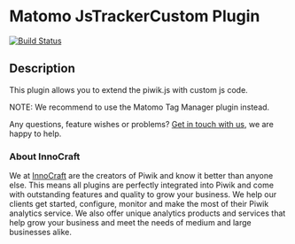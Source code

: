 # Matomo JsTrackerCustom Plugin

[![Build Status](https://travis-ci.org/innocraft/plugin-JsTrackerCustom.png?branch=master)](https://travis-ci.org/innocraft/plugin-JsTrackerCustom) 

## Description

This plugin allows you to extend the piwik.js with custom js code.

NOTE: We recommend to use the Matomo Tag Manager plugin instead.

Any questions, feature wishes or problems? [Get in touch with us](https://www.innocraft.com), we are happy to help.

### About InnoCraft

We at [InnoCraft](https://www.innocraft.com) are the creators of Piwik and know it better than anyone else. 
This means all plugins are perfectly integrated into Piwik and come with outstanding features and quality to grow 
your business. We help our clients get started, configure, monitor and make the most of their Piwik analytics service. 
We also offer unique analytics products and services that help grow your business and meet the needs of medium and large 
businesses alike.
